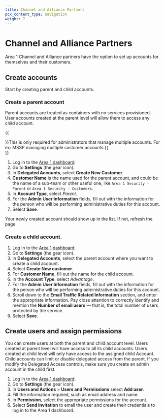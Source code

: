 ```yaml
---
title: Channel and Alliance Partners
pcx_content_type: navigation
weight: 7
---
```


# Channel and Alliance Partners

Area 1 Channel and Alliance partners have the option to set up accounts for themselves and their customers.

## Create accounts

Start by creating parent and child accounts.

### Create a parent account

Parent accounts are treated as containers with no services provisioned. User accounts created at the parent level will allow them to access any child account. 

{{<Aside type="note">}}This is only required for administrators that manage multiple accounts. For ex: MSSP managing multiple customer accounts.{{</Aside>}}

1. Log in to the [Area 1 dashboard](https://horizon.area1security.com/).
2. Go to **Settings** (the gear icon).
3. In **Delegated Accounts**, select **Create New Customer**.
4. **Customer Name** is the name used for the parent account, and could be the name of a sub-team or other useful one, like `Area 1 Security - Parent` or `Area 1 Security - Customers`.
5. In **Account Type**, select _Parent_.
6. For the **Admin User Information** fields, fill out with the information for the person who will be performing administrative duties for this account.
7. Select **Save**.

Your newly created account should show up in the list. If not, refresh the page.

### Create a child account.

1. Log in to the [Area 1 dashboard](https://horizon.area1security.com/).
2. Go to **Settings** (the gear icon).
3. In **Delegated Accounts**, select the parent account where you want to create a child account.
4. Select **Create New customer**.
5. For **Customer Name**, fill out the name for the child account.
6. In the **Account Type**, select _Advantage_.
7. For the **Admin User Information** fields, fill out with the information for the person who will be performing administrative duties for this account.
8. Scroll down to the **Email Traffic Related Information** section, and enter the appropriate information. Pay close attention to correctly identify and mention the **Number of email users** — that is, the total number of users protected by the service.
9. Select **Save**.

## Create users and assign permissions

You can create users at both the parent and child account level. Users created at parent level will have access to all its child accounts. Users created at child level will only have access to the assigned child Account. Child accounts can limit or disable delegated access from the parent. If you modify the Delegated Access controls, make sure you create an admin account in the child first.

1. Log in to the [Area 1 dashboard](https://horizon.area1security.com/).
2. Go to **Settings** (the gear icon).
3. In **Users and Actions** > **Users and Permissions** select **Add user**.
4. Fill the information required, such as email address and name.
5. In **Permission**, select the appropriate permissions for the account.
6. Select **Send invitation** to email the user and create their credentials to log in to the Area 1 dashboard.
